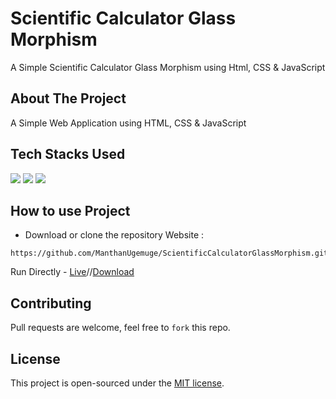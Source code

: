 # Scientific Calculator Glass Morphism
A Simple Scientific Calculator Glass Morphism using Html, CSS & JavaScript

## About The Project

A Simple Web Application using HTML, CSS & JavaScript

## Tech Stacks Used

<a target="_blank" href="https://www.w3schools.com/html/default.asp"><img src="https://img.shields.io/badge/html5%20-%23E34F26.svg?&style=for-the-badge&logo=html5&logoColor=white"></img></a>
<a target="_blank" href="https://www.w3schools.com/css/default.asp"><img src="https://img.shields.io/badge/css3%20-%231572B6.svg?&style=for-the-badge&logo=css3&logoColor=white"></img></a>
<a target="_blank" href="https://www.w3schools.com/js/default.asp"><img src="https://img.shields.io/badge/javascript%20-%23323330.svg?&style=for-the-badge&logo=javascript&logoColor=%23F7DF1E"></img></a>

## How to use Project
- Download or clone the repository Website : 
```
https://github.com/ManthanUgemuge/ScientificCalculatorGlassMorphism.git
```
Run Directly - [Live](https://manthanugemuge.github.io/ScientificCalculatorGlassMorphism/)//[Download](https://github.com/ManthanUgemuge/ScientificCalculatorGlassMorphism/archive/refs/heads/main.zip)

## Contributing
Pull requests are welcome, feel free to ```fork``` this repo.

## License
This project is open-sourced under the [MIT license]().
